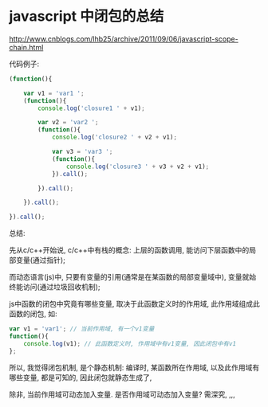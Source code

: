 # javascript 中闭包的总结

http://www.cnblogs.com/lhb25/archive/2011/09/06/javascript-scope-chain.html

代码例子:
```js
(function(){

    var v1 = 'var1 ';
    (function(){
        console.log('closure1 ' + v1);

        var v2 = 'var2 ';
        (function(){
            console.log('closure2 ' + v2 + v1);

            var v3 = 'var3 ';
            (function(){
                console.log('closure3 ' + v3 + v2 + v1);
            }).call();

        }).call();

    }).call();

}).call();
```



总结:

先从c/c++开始说, c/c++中有栈的概念: 上层的函数调用, 能访问下层函数中的局部变量(通过指针);

而动态语言(js)中, 只要有变量的引用(通常是在某函数的局部变量域中), 变量就始终能访问(通过垃圾回收机制);

js中函数的闭包中究竟有哪些变量, 取决于此函数定义时的作用域, 此作用域组成此函数的闭包, 如:

```js
var v1 = 'var1'; // 当前作用域, 有一个v1变量
function(){
	console.log(v1); // 此函数定义时, 作用域中有v1变量, 因此闭包中有v1
};
```

所以, 我觉得闭包机制, 是个静态机制: 编译时, 某函数所在作用域, 以及此作用域有哪些变量, 都是可知的, 因此闭包就静态生成了, 

除非, 当前作用域可动态加入变量. 是否作用域可动态加入变量? 需深究, ,,,


